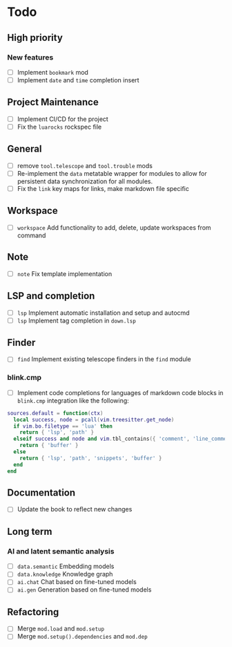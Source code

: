 # Todo

## High priority

### New features

- [ ] Implement `bookmark` mod
- [ ] Implement `date` and `time` completion insert

## Project Maintenance

- [ ] Implement CI/CD for the project
- [ ] Fix the `luarocks` rockspec file

## General

- [ ] remove `tool.telescope` and `tool.trouble` mods
- [ ] Re-implement the `data` metatable wrapper for modules to allow for persistent data
      synchronization for all modules.
- [ ] Fix the `link` key maps for links, make markdown file specific

## Workspace

- [ ] `workspace` Add functionality to add, delete, update workspaces from command

## Note

- [ ] `note` Fix template implementation

## LSP and completion

- [ ] `lsp` Implement automatic installation and setup and autocmd
- [ ] `lsp` Implement tag completion in `down.lsp`

## Finder

- [ ] `find` Implement existing telescope finders in the `find` module

### blink.cmp

- [ ] Implement code completions for languages of markdown code blocks in `blink.cmp` integration
      like the following:

```lua
sources.default = function(ctx)
  local success, node = pcall(vim.treesitter.get_node)
  if vim.bo.filetype == 'lua' then
    return { 'lsp', 'path' }
  elseif success and node and vim.tbl_contains({ 'comment', 'line_comment', 'block_comment' }, node:type()) then
    return { 'buffer' }
  else
    return { 'lsp', 'path', 'snippets', 'buffer' }
  end
end
```

## Documentation

- [ ] Update the book to reflect new changes

## Long term

### AI and latent semantic analysis

- [ ] `data.semantic` Embedding models
- [ ] `data.knowledge` Knowledge graph
- [ ] `ai.chat` Chat based on fine-tuned models
- [ ] `ai.gen` Generation based on fine-tuned models

## Refactoring

- [ ] Merge `mod.load` and `mod.setup`
- [ ] Merge `mod.setup().dependencies` and `mod.dep`
